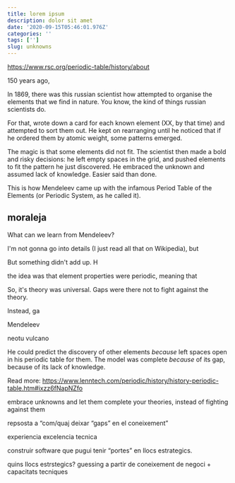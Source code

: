 ```yaml
---
title: lorem ipsum
description: dolor sit amet
date: '2020-09-15T05:46:01.976Z'
categories: ''
tags: ['']
slug: unknowns
---
```


https://www.rsc.org/periodic-table/history/about

150 years ago,

In 1869, there was this russian scientist how attempted to organise the elements that we find in nature. You know, the kind of things russian scientists do.

For that, wrote down a card for each known element (XX, by that time) and attempted to sort them out. He kept on rearranging until he noticed that if he ordered them by atomic weight, some patterns emerged.

The magic is that some elements did not fit. The scientist then made a bold and risky decisions: he left empty spaces in the grid, and pushed elements to fit the pattern he just discovered. He embraced the unknown and assumed lack of knowledge. Easier said than done.

This is how Mendeleev came up with the infamous Period Table of the Elements (or Periodic System, as he called it).

## moraleja

What can we learn from Mendeleev?

I'm not gonna go into details (I just read all that on Wikipedia), but

But something didn't add up. H



the idea was that element properties were periodic, meaning that

So, it's theory was universal. Gaps were there not to fight against the theory.

Instead, ga

Mendeleev

neotu vulcano


He could predict the discovery of other elements *because* left spaces open in his periodic table for them. The model was complete *because*  of its gap, because of its lack of knowledge.



Read more: https://www.lenntech.com/periodic/history/history-periodic-table.htm#ixzz6fNapNZfo


embrace unknowns and let them complete your theories, instead of fighting against them



repsosta a “com/quaj deixar “gaps” en el coneixement”

experiencia
excelencia tecnica

construir software que pugui tenir “portes” en llocs estrategics.

quins llocs estrstegics? guessing a partir de coneixement de negoci + capacitats tecniques